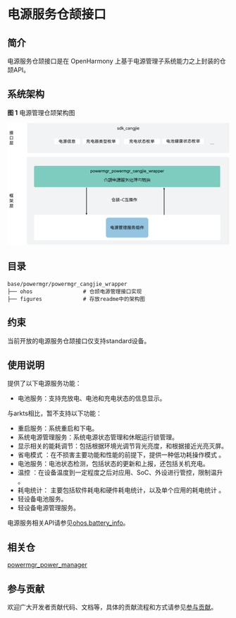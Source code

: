 # 电源服务仓颉接口

## 简介

电源服务仓颉接口是在 OpenHarmony 上基于电源管理子系统能力之上封装的仓颉API。

## 系统架构

**图 1**  电源管理仓颉架构图

![](figures/powermgr_cangjie_wrapper_architecture.png)

## 目录

```
base/powermgr/powermgr_cangjie_wrapper
├── ohos                # 仓颉电源管理接口实现
├── figures             # 存放readme中的架构图
```

## 约束

当前开放的电源服务仓颉接口仅支持standard设备。

## 使用说明

提供了以下电源服务功能：

- 电池服务：支持充放电、电池和充电状态的信息显示。

与arkts相比，暂不支持以下功能：

- 重启服务：系统重启和下电。
- 系统电源管理服务：系统电源状态管理和休眠运行锁管理。
- 显示相关的能耗调节：包括根据环境光调节背光亮度，和根据接近光亮灭屏。
- 省电模式 ：在不损害主要功能和性能的前提下，提供一种低功耗操作模式 。
- 电池服务：电池状态检测，包括状态的更新和上报，还包括关机充电。
- 温控 ：在设备温度到一定程度之后对应用、SoC、外设进行管控，限制温升 。
- 耗电统计： 主要包括软件耗电和硬件耗电统计，以及单个应用的耗电统计 。
- 轻设备电池服务。
- 轻设备电源管理服务。

电源服务相关API请参见[ohos.battery_info](https://gitcode.com/openharmony-sig/arkcompiler_cangjie_ark_interop/blob/master/doc/API_Reference/source_zh_cn/apis/BasicServicesKit/cj-apis-battery_info.md)。

## 相关仓

[powermgr_power_manager](https://gitee.com/openharmony/powermgr_power_manager/blob/master/README_zh.md)

## 参与贡献

欢迎广大开发者贡献代码、文档等，具体的贡献流程和方式请参见[参与贡献](https://gitcode.com/openharmony/docs/blob/master/zh-cn/contribute/%E5%8F%82%E4%B8%8E%E8%B4%A1%E7%8C%AE.md)。
